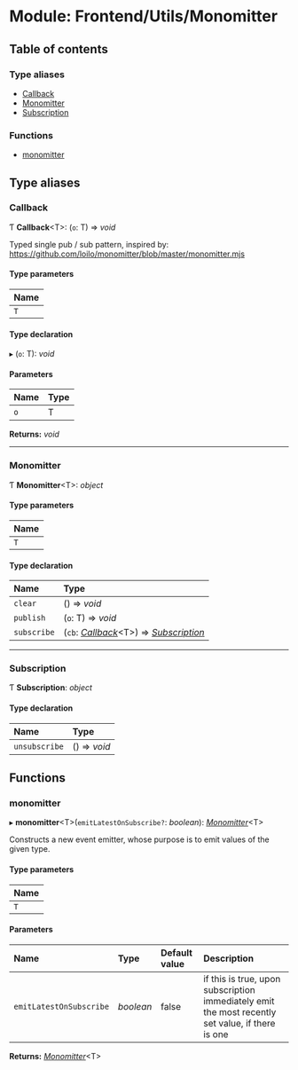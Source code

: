 # Module: Frontend/Utils/Monomitter

## Table of contents

### Type aliases

- [Callback](frontend_utils_monomitter.md#callback)
- [Monomitter](frontend_utils_monomitter.md#monomitter)
- [Subscription](frontend_utils_monomitter.md#subscription)

### Functions

- [monomitter](frontend_utils_monomitter.md#monomitter)

## Type aliases

### Callback

Ƭ **Callback**<T\>: (`o`: T) => _void_

Typed single pub / sub pattern, inspired by:
https://github.com/loilo/monomitter/blob/master/monomitter.mjs

#### Type parameters

| Name |
| :--- |
| `T`  |

#### Type declaration

▸ (`o`: T): _void_

#### Parameters

| Name | Type |
| :--- | :--- |
| `o`  | T    |

**Returns:** _void_

---

### Monomitter

Ƭ **Monomitter**<T\>: _object_

#### Type parameters

| Name |
| :--- |
| `T`  |

#### Type declaration

| Name        | Type                                                                                                                           |
| :---------- | :----------------------------------------------------------------------------------------------------------------------------- |
| `clear`     | () => _void_                                                                                                                   |
| `publish`   | (`o`: T) => _void_                                                                                                             |
| `subscribe` | (`cb`: [_Callback_](frontend_utils_monomitter.md#callback)<T\>) => [_Subscription_](frontend_utils_monomitter.md#subscription) |

---

### Subscription

Ƭ **Subscription**: _object_

#### Type declaration

| Name          | Type         |
| :------------ | :----------- |
| `unsubscribe` | () => _void_ |

## Functions

### monomitter

▸ **monomitter**<T\>(`emitLatestOnSubscribe?`: _boolean_): [_Monomitter_](frontend_utils_monomitter.md#monomitter)<T\>

Constructs a new event emitter, whose purpose is to emit values of the given type.

#### Type parameters

| Name |
| :--- |
| `T`  |

#### Parameters

| Name                    | Type      | Default value | Description                                                                                      |
| :---------------------- | :-------- | :------------ | :----------------------------------------------------------------------------------------------- |
| `emitLatestOnSubscribe` | _boolean_ | false         | if this is true, upon subscription immediately emit the most recently set value, if there is one |

**Returns:** [_Monomitter_](frontend_utils_monomitter.md#monomitter)<T\>
